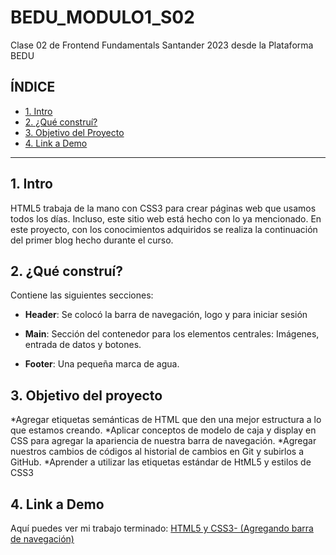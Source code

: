 # BEDU_MODULO1_S02
Clase 02 de Frontend Fundamentals Santander 2023 desde la Plataforma BEDU

## **ÍNDICE**

* [1. Intro](#)
* [2. ¿Qué construí?](#)
* [3. Objetivo del Proyecto](#)
* [4. Link a Demo](#)


****
## 1. Intro

HTML5 trabaja de la mano con CSS3 para crear páginas web que usamos todos los días. Incluso, este sitio web está hecho con lo ya mencionado. En este proyecto, con los conocimientos adquiridos se realiza la continuación del primer blog hecho durante el curso.



## 2. ¿Qué construí?

Contiene las siguientes secciones:

* **Header**: Se colocó la barra de navegación, logo y para iniciar sesión

* **Main**: Sección del contenedor para los elementos centrales: Imágenes, entrada de datos y botones.

* **Footer**: Una pequeña marca de agua.


## 3. Objetivo del proyecto

*Agregar etiquetas semánticas de HTML que den una mejor estructura a lo que estamos creando.
*Aplicar conceptos de modelo de caja y display en CSS para agregar la apariencia de nuestra barra de navegación.
*Agregar nuestros cambios de códigos al historial de cambios en Git y subirlos a GitHub.
*Aprender a utilizar las etiquetas estándar de HtML5 y estilos de CSS3


## 4. Link a Demo

Aquí puedes ver mi trabajo terminado: [HTML5 y CSS3- (Agregando barra de navegación)](modulo1-s01-bedu.netlify.app)
